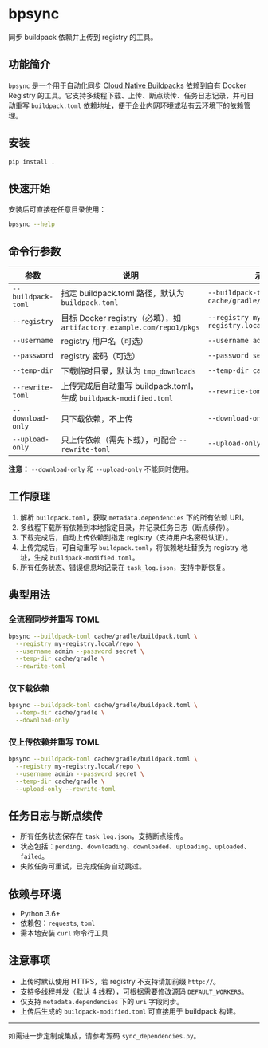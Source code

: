 # bpsync

同步 buildpack 依赖并上传到 registry 的工具。

## 功能简介

`bpsync` 是一个用于自动化同步 [Cloud Native Buildpacks](https://buildpacks.io/) 依赖到自有 Docker Registry 的工具。它支持多线程下载、上传、断点续传、任务日志记录，并可自动重写 `buildpack.toml` 依赖地址，便于企业内网环境或私有云环境下的依赖管理。

## 安装

```sh
pip install .
```

## 快速开始

安装后可直接在任意目录使用：

```sh
bpsync --help
```

## 命令行参数

| 参数 | 说明 | 示例 |
|------|------|------|
| `--buildpack-toml` | 指定 buildpack.toml 路径，默认为 `buildpack.toml` | `--buildpack-toml cache/gradle/buildpack.toml` |
| `--registry` | 目标 Docker registry（必填），如 `artifactory.example.com/repo1/pkgs` | `--registry my-registry.local/repo` |
| `--username` | registry 用户名（可选） | `--username admin` |
| `--password` | registry 密码（可选） | `--password secret` |
| `--temp-dir` | 下载临时目录，默认为 `tmp_downloads` | `--temp-dir cache/gradle` |
| `--rewrite-toml` | 上传完成后自动重写 buildpack.toml，生成 `buildpack-modified.toml` | `--rewrite-toml` |
| `--download-only` | 只下载依赖，不上传 | `--download-only` |
| `--upload-only` | 只上传依赖（需先下载），可配合 `--rewrite-toml` | `--upload-only` |

**注意：** `--download-only` 和 `--upload-only` 不能同时使用。

## 工作原理

1. 解析 `buildpack.toml`，获取 `metadata.dependencies` 下的所有依赖 URI。
2. 多线程下载所有依赖到本地指定目录，并记录任务日志（断点续传）。
3. 下载完成后，自动上传依赖到指定 registry（支持用户名密码认证）。
4. 上传完成后，可自动重写 `buildpack.toml`，将依赖地址替换为 registry 地址，生成 `buildpack-modified.toml`。
5. 所有任务状态、错误信息均记录在 `task_log.json`，支持中断恢复。

## 典型用法

### 全流程同步并重写 TOML

```sh
bpsync --buildpack-toml cache/gradle/buildpack.toml \
  --registry my-registry.local/repo \
  --username admin --password secret \
  --temp-dir cache/gradle \
  --rewrite-toml
```

### 仅下载依赖

```sh
bpsync --buildpack-toml cache/gradle/buildpack.toml \
  --temp-dir cache/gradle \
  --download-only
```

### 仅上传依赖并重写 TOML

```sh
bpsync --buildpack-toml cache/gradle/buildpack.toml \
  --registry my-registry.local/repo \
  --username admin --password secret \
  --temp-dir cache/gradle \
  --upload-only --rewrite-toml
```

## 任务日志与断点续传

- 所有任务状态保存在 `task_log.json`，支持断点续传。
- 状态包括：`pending`、`downloading`、`downloaded`、`uploading`、`uploaded`、`failed`。
- 失败任务可重试，已完成任务自动跳过。

## 依赖与环境

- Python 3.6+
- 依赖包：`requests`, `toml`
- 需本地安装 `curl` 命令行工具

## 注意事项

- 上传时默认使用 HTTPS，若 registry 不支持请加前缀 `http://`。
- 支持多线程并发（默认 4 线程），可根据需要修改源码 `DEFAULT_WORKERS`。
- 仅支持 `metadata.dependencies` 下的 `uri` 字段同步。
- 上传后生成的 `buildpack-modified.toml` 可直接用于 buildpack 构建。

---

如需进一步定制或集成，请参考源码 `sync_dependencies.py`。
